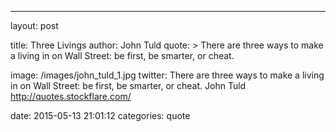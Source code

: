 ---
layout: post

title:  Three Livings
author: John Tuld
quote: >
  There are three ways to make a living in on Wall Street: be first, be smarter, or cheat.

image: /images/john_tuld_1.jpg
twitter: There are three ways to make a living in on Wall Street: be first, be smarter, or cheat. John Tuld http://quotes.stockflare.com/

date:   2015-05-13 21:01:12
categories: quote
